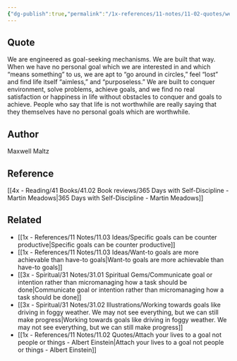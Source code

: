 ```yaml
---
{"dg-publish":true,"permalink":"/1x-references/11-notes/11-02-quotes/we-are-engineered-as-goal-seeking-mechanisms-maxwell-maltz/","title":"We are engineered as goal-seeking mechanisms - Maxwell Maltz","created":"2024-02-21T20:02:34.309+03:00","updated":"2024-02-21T20:04:18.753+03:00"}
---
```



## Quote
We are engineered as goal-seeking mechanisms. We are built that way. When we have no personal goal which we are interested in and which “means something” to us, we are apt to “go around in circles,” feel “lost” and find life itself “aimless,” and “purposeless.” We are built to conquer environment, solve problems, achieve goals, and we find no real satisfaction or happiness in life without obstacles to conquer and goals to achieve. People who say that life is not worthwhile are really saying that they themselves have no personal goals which are worthwhile.


## Author
Maxwell Maltz

## Reference
[[4x - Reading/41 Books/41.02 Book reviews/365 Days with Self-Discipline - Martin Meadows\|365 Days with Self-Discipline - Martin Meadows]]

## Related
- [[1x - References/11 Notes/11.03 Ideas/Specific goals can be counter productive\|Specific goals can be counter productive]]
- [[1x - References/11 Notes/11.03 Ideas/Want-to goals are more achievable than have-to goals\|Want-to goals are more achievable than have-to goals]]
- [[3x - Spiritual/31 Notes/31.01 Spiritual Gems/Communicate goal or intention rather than micromanaging how a task should be done\|Communicate goal or intention rather than micromanaging how a task should be done]]
- [[3x - Spiritual/31 Notes/31.02 Illustrations/Working towards goals like driving in foggy weather. We may not see everything, but we can still make progress\|Working towards goals like driving in foggy weather. We may not see everything, but we can still make progress]]
- [[1x - References/11 Notes/11.02 Quotes/Attach your lives to a goal not people or things - Albert Einstein\|Attach your lives to a goal not people or things - Albert Einstein]]